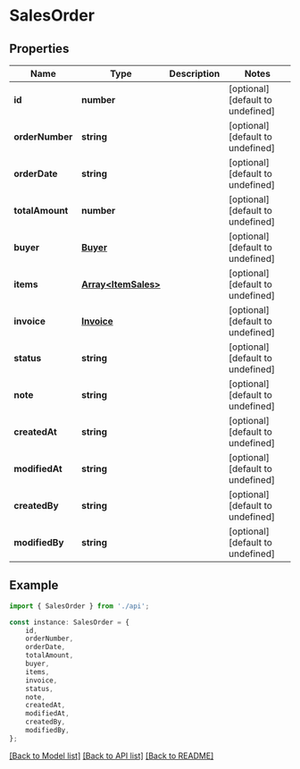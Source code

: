 # SalesOrder


## Properties

Name | Type | Description | Notes
------------ | ------------- | ------------- | -------------
**id** | **number** |  | [optional] [default to undefined]
**orderNumber** | **string** |  | [optional] [default to undefined]
**orderDate** | **string** |  | [optional] [default to undefined]
**totalAmount** | **number** |  | [optional] [default to undefined]
**buyer** | [**Buyer**](Buyer.md) |  | [optional] [default to undefined]
**items** | [**Array&lt;ItemSales&gt;**](ItemSales.md) |  | [optional] [default to undefined]
**invoice** | [**Invoice**](Invoice.md) |  | [optional] [default to undefined]
**status** | **string** |  | [optional] [default to undefined]
**note** | **string** |  | [optional] [default to undefined]
**createdAt** | **string** |  | [optional] [default to undefined]
**modifiedAt** | **string** |  | [optional] [default to undefined]
**createdBy** | **string** |  | [optional] [default to undefined]
**modifiedBy** | **string** |  | [optional] [default to undefined]

## Example

```typescript
import { SalesOrder } from './api';

const instance: SalesOrder = {
    id,
    orderNumber,
    orderDate,
    totalAmount,
    buyer,
    items,
    invoice,
    status,
    note,
    createdAt,
    modifiedAt,
    createdBy,
    modifiedBy,
};
```

[[Back to Model list]](../README.md#documentation-for-models) [[Back to API list]](../README.md#documentation-for-api-endpoints) [[Back to README]](../README.md)

